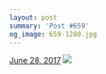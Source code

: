 ```yaml
---
layout: post
summary: 'Post #659'
og_image: 659-1280.jpg
---
```


<p>
  <time><a href="/659">June 28, 2017</a></time>
  <a href="/659"><img src="{{ site.assets_url }}/659-640.jpg" srcset="{{ site.assets_url }}/659-320.jpg 320w, {{ site.assets_url }}/659-640.jpg 640w, {{ site.assets_url }}/659-960.jpg 960w, {{ site.assets_url }}/659-1280.jpg 1280w" sizes="(min-width: 700px) 50vw, calc(100vw - 2rem)" /></a>
</p>
